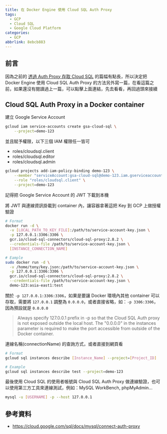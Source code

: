 ```yaml
---
title: 在 Docker Engine 使用 Cloud SQL Auth Proxy
tags:
  - GCP
  - Cloud SQL
  - Google Cloud Platform
categories:
  - GCP
abbrlink: 8ebcb883
---
```


## 前言

因為之前的 [透過 Auth Proxy 存取 Cloud SQL](https://blog.tonyjhang.tk/posts/8ebcb883/) 的篇幅有點長，所以決定把 Docker Engine 使用 Cloud SQL Auth Proxy 的方法另外寫一篇，在看這篇之前，如果還沒有閱讀過上一篇，可以點擊上面連結，先去看看，再回過頭來接續

<!-- more -->

## Cloud SQL Auth Proxy in a Docker container

建立 Google Service Account
```bash
gcloud iam service-accounts create gsa-cloud-sql \
    --project=demo-123
```

並且賦予權限，以下三個 IAM 權限任一皆可

- roles/cloudsql.client
- roles/cloudsql.editor
- roles/cloudsql.admin

```bash
gcloud projects add-iam-policy-binding demo-123 \
    --member "serviceAccount:gsa-cloud-sql@demo-123.iam.gserviceaccount.com" \
    --role "roles/cloudsql.client" \
    --project=demo-123
```

記得把 Google Service Account 的 JWT 下載到本機

將 JWT 與連線資訊掛載到 container 內，讓容器拿著這把 Key 到 GCP 上做授權驗證
```bash
# Format
docker run -d \
  -v [LOCAL_PATH_TO_KEY_FILE]:/path/to/service-account-key.json \
  -p 127.0.0.1:3306:3306 \
  gcr.io/cloud-sql-connectors/cloud-sql-proxy:2.8.2 \
  --credentials-file /path/to/service-account-key.json \
  [INSTANCE_CONNECTION_NAME]

# Eample
sudo docker run -d \
  -v /home/tony/key.json:/path/to/service-account-key.json \
  -p 127.0.0.1:3306:3306 \
  gcr.io/cloud-sql-connectors/cloud-sql-proxy:2.8.2 \
  --credentials-file /path/to/service-account-key.json \
  demo-123:asia-east1:test
```

關於 `-p 127.0.0.1:3306:3306`，如果是要讓 Docker 環境內其他 container 可以存取，需要將 `127.0.0.1` 調整為 `0.0.0.0`，或者直接省略，如：`-p 3306:3306`，因為預設就是 `0.0.0.0`

> Always specify 127.0.0.1 prefix in -p so that the Cloud SQL Auth proxy is not exposed outside the local host. The "0.0.0.0" in the instances parameter is required to make the port accessible from outside of the Docker container.

連線名稱(connectionName) 的查詢方式，或者直接到網頁看
```bash
# Format
gcloud sql instances describe [Instance_Name] --project=[Project_ID]

# Example
gcloud sql instances describe test --project=demo-123
```

最後使用 Cloud SQL 的使用者帳號與 Cloud SQL Auth Proxy 做連線驗證，也可以使用第三方工具來連線測試，例如：MySQL WorkBench, phpMyAdmin...

```bash
mysql -u [USERNAME] -p --host 127.0.0.1
```

## 參考資料

- https://cloud.google.com/sql/docs/mysql/connect-auth-proxy